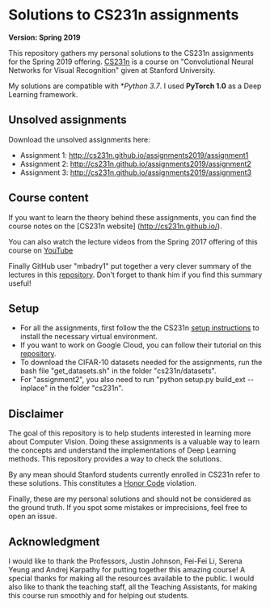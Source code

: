 # Solutions to CS231n assignments
**Version: Spring 2019**

This repository gathers my personal solutions to the CS231n assignments for the Spring 2019 offering. [CS231n](http://cs231n.github.io/) is a course on "Convolutional Neural Networks for Visual Recognition" given at Stanford University.

My solutions are compatible with **Python 3.7*. I used **PyTorch 1.0** as a Deep Learning framework.

## Unsolved assignments
Download the unsolved assignments here:
* Assignment 1: http://cs231n.github.io/assignments2019/assignment1
* Assignment 2: http://cs231n.github.io/assignments2019/assignment2
* Assignment 3: http://cs231n.github.io/assignments2019/assignment3

## Course content
If you want to learn the theory behind these assignments, you can find the course notes on the [CS231n website] (http://cs231n.github.io/).

You can also watch the lecture videos from the Spring 2017 offering of this course on [YouTube](https://www.youtube.com/watch?v=vT1JzLTH4G4&list=PL3FW7Lu3i5JvHM8ljYj-zLfQRF3EO8sYv)

Finally GitHub user "mbadry1" put together a very clever summary of the lectures in this [repository](https://github.com/mbadry1/CS231n-2017-Summary). Don't forget to thank him if you find this summary useful!

## Setup
* For all the assignments, first follow the the CS231n [setup instructions](http://cs231n.github.io/setup-instructions/) to install the necessary virtual environment.
* If you want to work on Google Cloud, you can follow their tutorial on this [repository](https://github.com/cs231n/gcloud/).
* To download the CIFAR-10 datasets needed for the assignments, run the bash file "get_datasets.sh" in the folder "cs231n/datasets".
* For "assignment2", you also need to run "python setup.py build_ext --inplace" in the folder "cs231n".

## Disclaimer
The goal of this repository is to help students interested in learning more about Computer Vision. Doing these assignments is a valuable way to learn the concepts and understand the implementations of Deep Learning methods. This repository provides a way to check the solutions.

By any mean should Stanford students currently enrolled in CS231n refer to these solutions. This constitutes a [Honor Code](https://communitystandards.stanford.edu/policies-and-guidance/honor-code) violation.

Finally, these are my personal solutions and should not be considered as the ground truth. If you spot some mistakes or imprecisions, feel free to open an issue.

## Acknowledgment
I would like to thank the Professors, Justin Johnson, Fei-Fei Li, Serena Yeung and Andrej Karpathy for putting together this amazing course! A special thanks for making all the resources available to the public.
I would also like to thank the teaching staff, all the Teaching Assistants, for making this course run smoothly and for helping out students.
